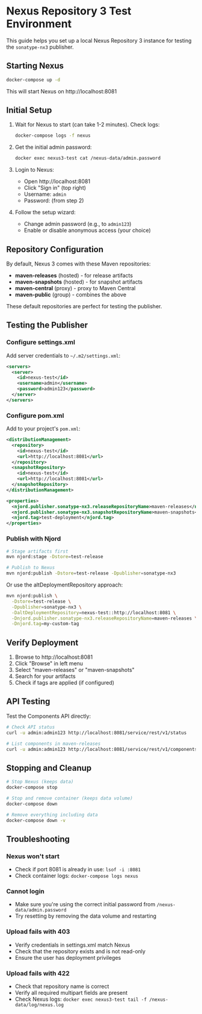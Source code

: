 # Nexus Repository 3 Test Environment

This guide helps you set up a local Nexus Repository 3 instance for testing the `sonatype-nx3` publisher.

## Starting Nexus

```bash
docker-compose up -d
```

This will start Nexus on http://localhost:8081

## Initial Setup

1. Wait for Nexus to start (can take 1-2 minutes). Check logs:
   ```bash
   docker-compose logs -f nexus
   ```

2. Get the initial admin password:
   ```bash
   docker exec nexus3-test cat /nexus-data/admin.password
   ```

3. Login to Nexus:
   - Open http://localhost:8081
   - Click "Sign in" (top right)
   - Username: `admin`
   - Password: (from step 2)

4. Follow the setup wizard:
   - Change admin password (e.g., to `admin123`)
   - Enable or disable anonymous access (your choice)

## Repository Configuration

By default, Nexus 3 comes with these Maven repositories:
- **maven-releases** (hosted) - for release artifacts
- **maven-snapshots** (hosted) - for snapshot artifacts
- **maven-central** (proxy) - proxy to Maven Central
- **maven-public** (group) - combines the above

These default repositories are perfect for testing the publisher.

## Testing the Publisher

### Configure settings.xml

Add server credentials to `~/.m2/settings.xml`:

```xml
<servers>
  <server>
    <id>nexus-test</id>
    <username>admin</username>
    <password>admin123</password>
  </server>
</servers>
```

### Configure pom.xml

Add to your project's `pom.xml`:

```xml
<distributionManagement>
  <repository>
    <id>nexus-test</id>
    <url>http://localhost:8081</url>
  </repository>
  <snapshotRepository>
    <id>nexus-test</id>
    <url>http://localhost:8081</url>
  </snapshotRepository>
</distributionManagement>

<properties>
  <njord.publisher.sonatype-nx3.releaseRepositoryName>maven-releases</njord.publisher.sonatype-nx3.releaseRepositoryName>
  <njord.publisher.sonatype-nx3.snapshotRepositoryName>maven-snapshots</njord.publisher.sonatype-nx3.snapshotRepositoryName>
  <njord.tag>test-deployment</njord.tag>
</properties>
```

### Publish with Njord

```bash
# Stage artifacts first
mvn njord:stage -Dstore=test-release

# Publish to Nexus
mvn njord:publish -Dstore=test-release -Dpublisher=sonatype-nx3
```

Or use the altDeploymentRepository approach:

```bash
mvn njord:publish \
  -Dstore=test-release \
  -Dpublisher=sonatype-nx3 \
  -DaltDeploymentRepository=nexus-test::http://localhost:8081 \
  -Dnjord.publisher.sonatype-nx3.releaseRepositoryName=maven-releases \
  -Dnjord.tag=my-custom-tag
```

## Verify Deployment

1. Browse to http://localhost:8081
2. Click "Browse" in left menu
3. Select "maven-releases" or "maven-snapshots"
4. Search for your artifacts
5. Check if tags are applied (if configured)

## API Testing

Test the Components API directly:

```bash
# Check API status
curl -u admin:admin123 http://localhost:8081/service/rest/v1/status

# List components in maven-releases
curl -u admin:admin123 http://localhost:8081/service/rest/v1/components?repository=maven-releases
```

## Stopping and Cleanup

```bash
# Stop Nexus (keeps data)
docker-compose stop

# Stop and remove container (keeps data volume)
docker-compose down

# Remove everything including data
docker-compose down -v
```

## Troubleshooting

### Nexus won't start
- Check if port 8081 is already in use: `lsof -i :8081`
- Check container logs: `docker-compose logs nexus`

### Cannot login
- Make sure you're using the correct initial password from `/nexus-data/admin.password`
- Try resetting by removing the data volume and restarting

### Upload fails with 403
- Verify credentials in settings.xml match Nexus
- Check that the repository exists and is not read-only
- Ensure the user has deployment privileges

### Upload fails with 422
- Check that repository name is correct
- Verify all required multipart fields are present
- Check Nexus logs: `docker exec nexus3-test tail -f /nexus-data/log/nexus.log`
